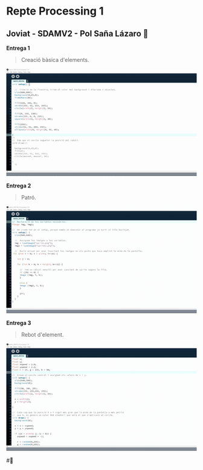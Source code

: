 # Repte Processing 1
## Joviat - SDAMV2 - Pol Saña Lázaro 	:frog:


**Entrega 1**

> Creació bàsica d'elements.

![GIF_1](docs/E1.gif)


**Entrega 2**

> Patró.

![GIF_2](docs/E2.gif)


**Entrega 3**

> Rebot d'element.

![GIF_3](docs/E3.gif)

#:100:
